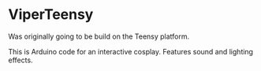 # ViperTeensy

Was originally going to be build on the Teensy platform.

This is Arduino code for an interactive cosplay. Features sound and lighting effects. 
